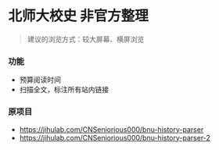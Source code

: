 # 北师大校史 非官方整理

> 建议的浏览方式：较大屏幕、横屏浏览

### 功能

- 预算阅读时间
- 扫描全文，标注所有站内链接

### 原项目

- <https://jihulab.com/CNSeniorious000/bnu-history-parser>
- <https://jihulab.com/CNSeniorious000/bnu-history-parser-2>
